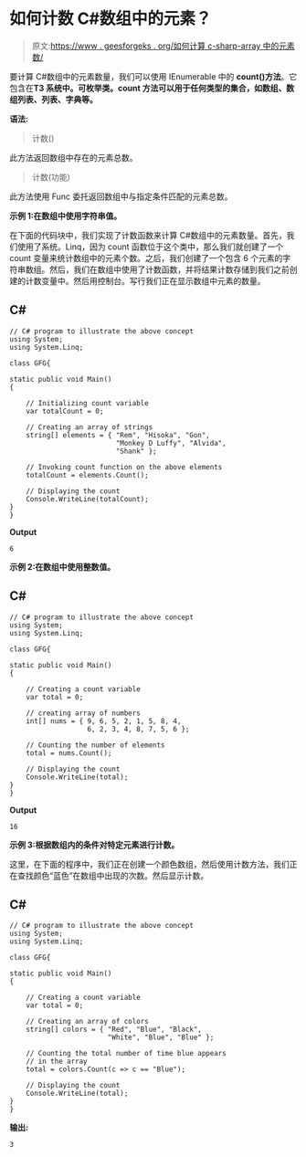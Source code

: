 # 如何计数 C#数组中的元素？

> 原文:[https://www . geesforgeks . org/如何计算 c-sharp-array 中的元素数/](https://www.geeksforgeeks.org/how-to-count-elements-in-c-sharp-array/)

要计算 C#数组中的元素数量，我们可以使用 IEnumerable 中的 **count()方法**。它包含在**T3 系统中。可枚举类。count 方法可以用于任何类型的集合，如数组、数组列表、列表、字典等。**

**语法:**

> 计数<tsource>()</tsource>

此方法返回数组中存在的元素总数。

> 计数<tsource>(功能<tsource boolean="">)</tsource></tsource>

此方法使用 Func 委托返回数组中与指定条件匹配的元素总数。

**示例 1:在数组中使用字符串值。**

在下面的代码块中，我们实现了计数函数来计算 C#数组中的元素数量。首先，我们使用了系统。Linq，因为 count 函数位于这个类中，那么我们就创建了一个 count 变量来统计数组中的元素个数。之后，我们创建了一个包含 6 个元素的字符串数组。然后，我们在数组中使用了计数函数，并将结果计数存储到我们之前创建的计数变量中。然后用控制台。写行我们正在显示数组中元素的数量。

## C#

```
// C# program to illustrate the above concept
using System;
using System.Linq;

class GFG{

static public void Main()
{

    // Initializing count variable
    var totalCount = 0;

    // Creating an array of strings
    string[] elements = { "Rem", "Hisoka", "Gon", 
                          "Monkey D Luffy", "Alvida", 
                          "Shank" };

    // Invoking count function on the above elements
    totalCount = elements.Count();

    // Displaying the count
    Console.WriteLine(totalCount);
}
}
```

**Output**

```
6
```

**示例 2:在数组中使用整数值。**

## C#

```
// C# program to illustrate the above concept
using System;
using System.Linq;

class GFG{

static public void Main()
{

    // Creating a count variable
    var total = 0;

    // creating array of numbers
    int[] nums = { 9, 6, 5, 2, 1, 5, 8, 4,
                   6, 2, 3, 4, 8, 7, 5, 6 };

    // Counting the number of elements
    total = nums.Count();

    // Displaying the count
    Console.WriteLine(total);
}
}
```

**Output**

```
16
```

**示例 3:根据数组内的条件对特定元素进行计数。**

这里，在下面的程序中，我们正在创建一个颜色数组，然后使用计数方法，我们正在查找颜色“蓝色”在数组中出现的次数。然后显示计数。

## C#

```
// C# program to illustrate the above concept
using System;
using System.Linq;

class GFG{

static public void Main()
{

    // Creating a count variable
    var total = 0;

    // Creating an array of colors
    string[] colors = { "Red", "Blue", "Black",
                        "White", "Blue", "Blue" };

    // Counting the total number of time blue appears
    // in the array
    total = colors.Count(c => c == "Blue");

    // Displaying the count
    Console.WriteLine(total);
}
}
```

**输出:**

```
3
```